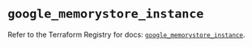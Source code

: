 # `google_memorystore_instance`

Refer to the Terraform Registry for docs: [`google_memorystore_instance`](https://registry.terraform.io/providers/hashicorp/google/6.39.0/docs/resources/memorystore_instance).
